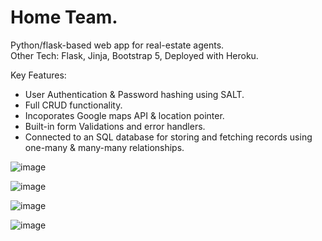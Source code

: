 # Home Team.

Python/flask-based web app for real-estate agents.                                                                   
Other Tech: Flask, Jinja, Bootstrap 5, Deployed with Heroku. 

Key Features:
  * User Authentication & Password hashing using SALT.
  * Full CRUD functionality. 
  * Incoporates Google maps API & location pointer. 
  * Built-in form Validations and error handlers. 
  * Connected to an SQL database for storing and fetching records using one-many & many-many relationships. 

![image](https://user-images.githubusercontent.com/89990638/179363150-8b0bd41b-ee20-4216-81ae-eedae9f75034.png)

![image](https://user-images.githubusercontent.com/89990638/179363186-da339a53-027e-44a7-9714-85f8eee4d33f.png)

![image](https://user-images.githubusercontent.com/89990638/179409417-7af504c1-e44c-43a4-b755-99a62ad7eacc.png)


![image](https://user-images.githubusercontent.com/89990638/179405099-fd07cb33-c41b-4de2-9a7d-15a1c6205645.png)


